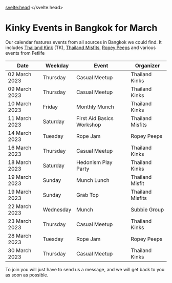 <script lang="ts">
  import Contact from '$lib/Contact.svelte';
</script>

<svelte:head>
	<title>March 2023 Kinky Events in Bangkok</title>
	<meta name="description" content="Overview for March 2023 for Kinky events, fetish play parties, learn shibari workshops, fetish stores and so much more in Bangkok" />
</svelte:head>

# Kinky Events in Bangkok for March

Our calendar features events from all sources in Bangkok we could find.
It includes [Thailand Kink](/communities/ThailandKink) (TK), [Thailand Misfits](/communities/ThailandMisfits), [Ropey Peeps](/communities/ThailandRopeyPeeps) and various events from Fetlife

| Date | Weekday | Event | Organizer |
| ----------- | ----------- | ----------- | ----------- |
| 02 March 2023 | Thursday | Casual Meetup | Thailand Kinks |
| 09 March 2023 | Thursday | Casual Meetup | Thailand Kinks |
| 10 March 2023 | Friday | Monthly Munch | Thailand Kinks |
| 11 March 2023 | Saturday | First Aid Basics Workshop | Thailand Misfits |
| 14 March 2023 | Tuesday | Rope Jam | Ropey Peeps |
| 16 March 2023 | Thursday | Casual Meetup | Thailand Kinks |
| 18 March 2023 | Saturday | Hedonism Play Party | Thailand Kinks |
| 19 March 2023 | Sunday | Munch Lunch | Thailand Misfit |
| 19 March 2023 | Sunday | Grab Top | Thailand Misfits |
| 22 March 2023 | Wednesday | Munch | Subbie Group |
| 23 March 2023 | Thursday | Casual Meetup | Thailand Kinks |
| 28 March 2023 | Tuesday | Rope Jam | Ropey Peeps |
| 30 March 2023 | Thursday | Casual Meetup | Thailand Kinks |


To join you will just have to send us a message, and we will get back to you as soon as possible.

<Contact />